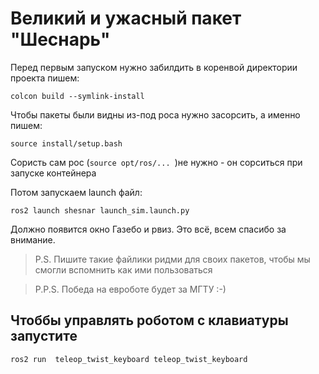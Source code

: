 # Великий и ужасный пакет "Шеснарь"

Перед первым запуском нужно забилдить в коренвой директории проекта пишем:

`colcon build --symlink-install`

Чтобы пакеты были видны из-под роса нужно засорсить, а именно пишем:

`source install/setup.bash`

Сористь сам рос (`source opt/ros/... `)не нужно - он сорситься при запуске контейнера

Потом запускаем launch файл:

`ros2 launch shesnar launch_sim.launch.py `

Должно появится окно Газебо и рвиз. Это всё, всем спасибо за внимание.

>P.S. Пишите такие файлики ридми для своих пакетов, чтобы мы смогли вспомнить как ими пользоваться


>P.P.S. Победа на евроботе будет за МГТУ :-)

## Чтоббы управлять роботом с клавиатуры запустите
```bash
ros2 run  teleop_twist_keyboard teleop_twist_keyboard
```

